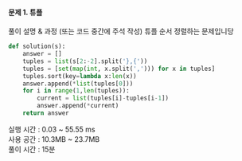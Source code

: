 #### 문제 1. 튜플

풀이 설명 & 과정 (또는 코드 중간에 주석 작성)
튜플 순서 정렬하는 문제입니당

```python
def solution(s):
    answer = []
    tuples = list(s[2:-2].split('},{'))
    tuples = [set(map(int, x.split(','))) for x in tuples]
    tuples.sort(key=lambda x:len(x))
    answer.append(*list(tuples[0]))
    for i in range(1,len(tuples)):
        current = list(tuples[i]-tuples[i-1])
        answer.append(*current)
    return answer
```

실행 시간 : 0.03 ~ 55.55 ms    
사용 공간 : 10.3MB ~ 23.7MB  
풀이 시간 : 15분
